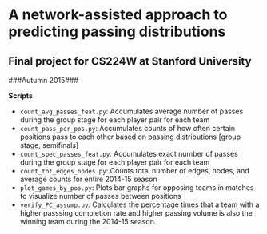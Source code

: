 # A network-assisted approach to predicting passing distributions #
## Final project for CS224W at Stanford University ##
###Autumn 2015###

**Scripts**
* `count_avg_passes_feat.py`: Accumulates average number of passes during the
  group stage for each player pair for each team
* `count_pass_per_pos.py`: Accumulates counts of how often certain positions
  pass to each other based on passing distributions [group stage, semifinals]
* `count_spec_passes_feat.py`: Accumulates exact number of passes during the
  group stage for each player pair for each team
* `count_tot_edges_nodes.py`: Counts total number of edges, nodes, and average
  counts for entire 2014-15 season
* `plot_games_by_pos.py`: Plots bar graphs for opposing teams in matches to
  visualize number of passes between positions
* `verify_PC_assump.py`: Calculates the percentage times that a team with a
  higher passsing completion rate and higher passing volume is also the winning
  team during the 2014-15 season.
